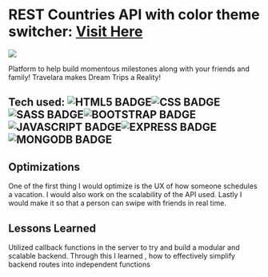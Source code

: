 # REST Countries API with color theme switcher: <a href="https://project-globetrotter.netlify.app/" target="_blank">Visit Here</a>
<a href="https://travelara.herokuapp.com" target="_blank">
<img src="https://res.cloudinary.com/dz209s6jk/image/upload/v1554827486/Challenges/jfrcfmcisi1xiwm4rl1s.jpg"/>
</a>

Platform to help build momentous milestones along with your friends and family! Travelara makes Dream Trips a Reality!


## Tech used: ![HTML5 BADGE](https://img.shields.io/static/v1?label=|&message=HTML5&color=23555f&style=plastic&logo=html5)![CSS BADGE](https://img.shields.io/static/v1?label=|&message=CSS3&color=285f65&style=plastic&logo=css3)![SASS BADGE](https://img.shields.io/static/v1?label=|&message=SASS&color=2b625f&style=plastic&logo=sass)![BOOTSTRAP BADGE](https://img.shields.io/static/v1?label=|&message=BOOTSTRAP&color=316c5e&style=plastic&logo=bootstrap)![JAVASCRIPT BADGE](https://img.shields.io/static/v1?label=|&message=JAVASCRIPT&color=3c7f5d&style=plastic&logo=javascript)![EXPRESS BADGE](https://img.shields.io/static/v1?label=|&message=EXPRESS&color=bbb111&style=plastic&logo=express)![MONGODB BADGE](https://img.shields.io/static/v1?label=|&message=MONGO-DB&color=cdd148&style=plastic&logo=mongodb)


## Optimizations
One of the first thing I would optimize is the UX of how someone schedules a vacation. I would also work on the scalability of the API used. Lastly I would make it so that a person can swipe with friends in real time.

## Lessons Learned

Utilized callback functions in the server to try and build a modular and scalable backend. Through this I learned , how to effectively simplify backend routes into independent functions
